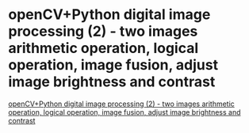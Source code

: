 # openCV+Python digital image processing (2) - two images arithmetic operation, logical operation, image fusion, adjust image brightness and contrast
[openCV+Python digital image processing (2) - two images arithmetic operation, logical operation, image fusion, adjust image brightness and contrast](https://aiwithcloud.com/2022/09/16/opencvpython_digital_image_processing_2___two_images_arithmetic_operation_logical_operation_image_fusion_adjust_image_brightness_and_contrast/)